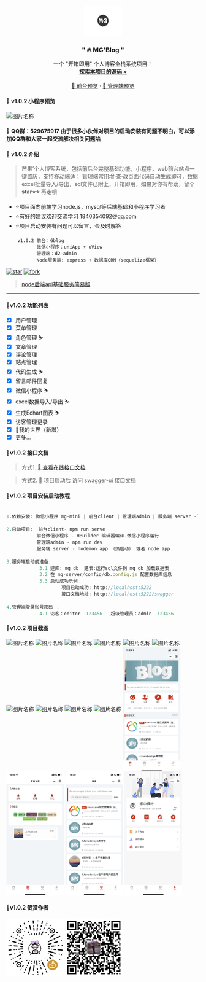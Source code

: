 

<br />

<p align="center">
  <a href="https://gitee.com/Z568_568/mango-blog-system.git">
    <img src="doc/logo.png" alt="Logo" width="100" height="80">
  </a>

<h3 align="center">" 🔥 MG'Blog "</h3>
  <p align="center">
    一个 "开箱即用" 个人博客全栈系统项目！
    <br />
    <a href="https://gitee.com/Z568_568/all-blog-sys" target="_blank"><strong>探索本项目的源码 »</strong></a>
    <br />
    <br />
    <a href="http://blog.zhouyi.run/#/" target="_blank"> 👀 前台预览</a>
    ·
    <a href="http://admin.zhouyi.run:5221/#/index" target="_blank"> 👀 管理端预览</a>
</p>

</p>

#### 🥯 v1.0.2 小程序预览

  <img src="doc/img/smwx.png" width = "400" height = "150" alt="图片名称" align=center />

#### 🥯 QQ群：529675917 由于很多小伙伴对项目的启动安装有问题不明白，可以添加QQ群和大家一起交流解决相关问题哈

#### 🥯 v1.0.2 介绍

>  芒果’个人博客系统，包括前后台完整基础功能，小程序，web前台站点一键置灰，支持移动端适；
>  管理端常用增·查·改页面代码自动生成即可，数据excel批量导入/导出，sql文件已附上，开箱即用，如果对你有帮助，留个 **star⭐⭐** 再走呗
- ⭐项目面向前端学习node.js，mysql等后端基础和小程序学习者
- ⭐有好的建议欢迎交流学习 1840354092@qq.com
- ⭐项目启动安装有问题可以留言，会及时解答

```
    v1.0.2 前台：Gblog 
           微信小程序：uniApp + uView 
           管理端：d2-admin 
           Node服务端: express + 数据库ORM（sequelize框架）
```
<!-- PROJECT SHIELDS -->

[![star](https://gitee.com/Z568_568/all-blog-sys/badge/star.svg?theme=dark)](https://gitee.com/Z568_568/all-blog-sys/stargazers)
[![fork](https://gitee.com/Z568_568/all-blog-sys/badge/fork.svg?theme=dark)](https://gitee.com/Z568_568/all-blog-sys/members)

<!-- PROJECT LOGO -->

>[node后端api基础服务简易版](https://gitee.com/Z568_568/zy-express-sequelize-mysql)
***

#### 🥯v1.0.2 功能列表

- [x] 用户管理
- [x] 菜单管理
- [x] 角色管理 ⛷
- [x] 文章管理
- [x] 评论管理
- [x] 站点管理
- [x] 代码生成 ⛷
- [x] 留言邮件回复
- [x] 微信小程序 ⛷
- [x] excel数据导入/导出 ⛷
- [x] 生成Echart图表 ⛷
- [x] 访客管理记录
- [x] 🎈我的世界（新增）
- [x] 更多...

#### 🥯v1.0.2 接口文档

> 方式1. <a href="https://console-docs.apipost.cn/preview/85df1005c24df829/b25c320b5df19b98" target="_blank"> 👀 查看在线接口文档</a> 


> 方式2. 👀 项目启动后 访问 swagger-ui 接口文档

#### 🥯v1.0.2 项目安装启动教程


``` js

1.依赖安装: 微信小程序 mg-mini | 前台client | 管理端admin | 服务端 server -`npm install`

2.启动项目:  前台client- npm run serve 
           前台微信小程序 - HBuilder 编辑器编译-微信小程序运行
           管理端admin - npm run dev 
           服务端 server - nodemon app （热启动） 或者 node app

3.服务端启动前准备: 
            3.1 建库: mg_db  建表:运行sql文件到 mg_db 加载数据表
            3.2 在 mg-server/config/db.config.js 配置数据库信息
            3.3 启动成功示例： 
                    项目启动成功: http://localhost:5222
                    接口文档地址: http://localhost:5222/swagger

4.管理端登录账号密码 ：
            4.1 访客：editor  123456   超级管理员：admin  123456
```

#### 🥯v1.0.2 项目截图

 <img src="doc/img/1.png"  height = "150" alt="图片名称" align=center />
 <img src="doc/img/2.png" height = "150" alt="图片名称" align=center />
 <img src="doc/img/3.png"  height = "150" alt="图片名称" align=center />
 <img src="doc/img/4.png" height = "150" alt="图片名称" align=center />
 <img src="doc/img/5.png" width = "300" height = "150" alt="图片名称" align=center />
 <img src="doc/img/1.1.png" width = "300" height = "150" alt="图片名称" align=center />
 <img src="doc/img/7.png" width = "300" height = "150" alt="图片名称" align=center />
 <img src="doc/img/8.png" width = "300" height = "150" alt="图片名称" align=center />
 <img src="doc/img/1.2.png" width = "300" height = "150" alt="图片名称" align=center />
 <img src="doc/img/1.3.png" width = "300" height = "150" alt="图片名称" align=center />

 <img src="doc/img/m%20(1).jpg" width = "150"   alt="图片名称" align=center />
 <img src="doc/img/m%20(2).jpg" width = "150"   alt="图片名称" align=center />
 <img src="doc/img/m%20(3).jpg" width = "150"   alt="图片名称" align=center />
 <img src="doc/img/m%20(4).jpg" width = "150"   alt="图片名称" align=center />

#### 🥯v1.0.2 赞赏作者

 <img src="doc/img/vx.jpg" width = "150" height = "150" alt="图片名称" align=center />
 <img src="doc/img/zfb.jpg" width = "150" height = "150" alt="图片名称" align=center />

